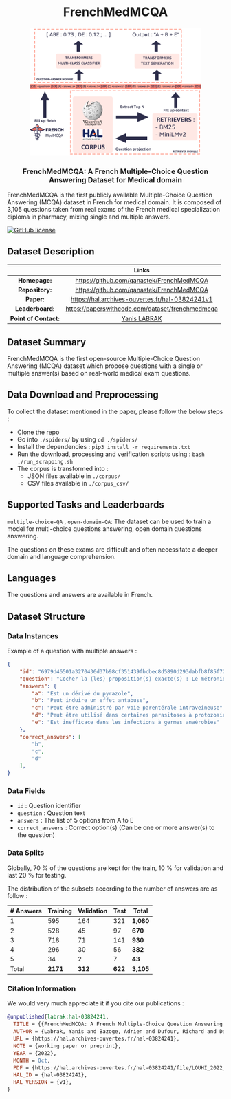 <h1 align="center">FrenchMedMCQA </h1>

<p align="center">
  <img width="400" src="./illustrations/Pipeline.png">
</p>

<h3 align="center">FrenchMedMCQA: A French Multiple-Choice Question Answering Dataset for Medical domain</h3>

FrenchMedMCQA is the first publicly available Multiple-Choice Question Answering (MCQA) dataset in French for medical domain. It is composed of 3,105 questions taken from real exams of the French medical specialization diploma in pharmacy, mixing  single  and multiple answers.

[![GitHub license](https://img.shields.io/badge/License-Apache_2.0-blue.svg)](https://opensource.org/licenses/Apache-2.0)

## Dataset Description

|                        | Links                                               | 
| :--------------------: |:---------------------------------------------------:|
| **Homepage:**          |  https://github.com/qanastek/FrenchMedMCQA          | 
| **Repository:**        |  https://github.com/qanastek/FrenchMedMCQA          | 
| **Paper:**             |  https://hal.archives-ouvertes.fr/hal-03824241v1    | 
| **Leaderboard:**       |  https://paperswithcode.com/dataset/frenchmedmcqa   |
| **Point of Contact:**  |  [Yanis LABRAK](mailto:yanis.labrak@univ-avignon.fr) |

## Dataset Summary

FrenchMedMCQA is the first open-source Multiple-Choice Question Answering (MCQA) dataset which propose questions with a single or multiple answer(s) based on real-world medical exam questions.

## Data Download and Preprocessing

To collect the dataset mentioned in the paper, please follow the below steps :

- Clone the repo
- Go into `./spiders/` by using `cd ./spiders/`
- Install the dependencies : `pip3 install -r requirements.txt`
- Run the download, processing and verification scripts using : `bash ./run_scrapping.sh`
- The corpus is transformed into :
    - JSON files available in `./corpus/`
    - CSV files available in `./corpus_csv/`

## Supported Tasks and Leaderboards

`multiple-choice-QA` , `open-domain-QA`: The dataset can be used to train a model for multi-choice questions answering, open domain questions answering.

The questions on these exams are difficult and often necessitate a deeper domain and language comprehension.

## Languages

The questions and answers are available in French.

## Dataset Structure

### Data Instances

Example of a question with multiple answers :

```json
{
    "id": "6979d46501a3270436d37b98cf351439fbcbec8d5890d293dabfb8f85f723904",
    "question": "Cocher la (les) proposition(s) exacte(s) : Le métronidazole :",
    "answers": {
        "a": "Est un dérivé du pyrazole",
        "b": "Peut induire un effet antabuse",
        "c": "Peut être administré par voie parentérale intraveineuse",
        "d": "Peut être utilisé dans certaines parasitoses à protozoaires",
        "e": "Est inefficace dans les infections à germes anaérobies"
    },
    "correct_answers": [
        "b",
        "c",
        "d"
    ],
}
```

### Data Fields

- `id` : Question identifier
- `question` : Question text
- `answers` : The list of 5 options from A to E
- `correct_answers` : Correct option(s) (Can be one or more answer(s) to the question)

### Data Splits

Globally, 70 % of the questions are kept for the train, 10 % for validation and last 20 % for testing.

The distribution of the subsets according to the number of answers are as follow :

| # Answers | Training   | Validation | Test    | Total     |
| --------- | ---------- | ---------- | ------- | --------- |
| 1         | 595        | 164        | 321     | **1,080** |
| 2         | 528        | 45         | 97      | **670**   |
| 3         | 718        | 71         | 141     | **930**   |
| 4         | 296        | 30         | 56      | **382**   |
| 5         | 34         | 2          | 7       | **43**    |
| Total     | **2171**   | **312**    | **622** | **3,105** |

### Citation Information

We would very much appreciate it if you cite our publications :

```bibtex
@unpublished{labrak:hal-03824241,
  TITLE = {{FrenchMedMCQA: A French Multiple-Choice Question Answering Dataset for Medical domain}},
  AUTHOR = {Labrak, Yanis and Bazoge, Adrien and Dufour, Richard and Daille, B{\'e}atrice and Gourraud, Pierre-Antoine and Morin, Emmanuel and Rouvier, Mickael},
  URL = {https://hal.archives-ouvertes.fr/hal-03824241},
  NOTE = {working paper or preprint},
  YEAR = {2022},
  MONTH = Oct,
  PDF = {https://hal.archives-ouvertes.fr/hal-03824241/file/LOUHI_2022___QA-3.pdf},
  HAL_ID = {hal-03824241},
  HAL_VERSION = {v1},
}
```
